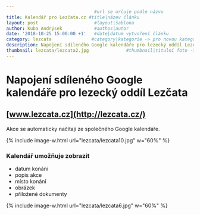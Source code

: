 ```yaml
---
                                 #url se určuje podle názvu
title: Kalendář pro Lezčata.cz #title|název článku   
layout: post                     #layout|šablona
author: Kuba Andrýsek            #authos|autor
date: '2018-10-25 15:00:00 +1'   #date|datum vytvoření článku
category: lezcata               #category|kategorie -> pro novou kategorii je potřeba vytvořit stránku v "categories"
description: Napojení sdíleného Google kalendáře pro lezecký oddíl Lezčata             #Header|nadpis
thumbnail: lezcata/lezcata2.jpg              #thumbnail|titulní foto -> cesta "/img/blog/**nazev-clanku/Kolo.png**"
--- 
```


# Napojení sdíleného Google kalendáře pro lezecký oddíl Lezčata
## [www.lezcata.cz](http://lezcata.cz/)

Akce se automaticky načítají ze společného Google kalendáře.

{% include image-w.html
url="lezcata/lezcata10.jpg"
w="60%"
%}

### Kalendář umožňuje zobrazit
- datum konání
- popis akce
- místo konání
- obrázek
- přiložené dokumenty

{% include image-w.html
url="lezcata/lezcata6.jpg"
w="60%"
%}



